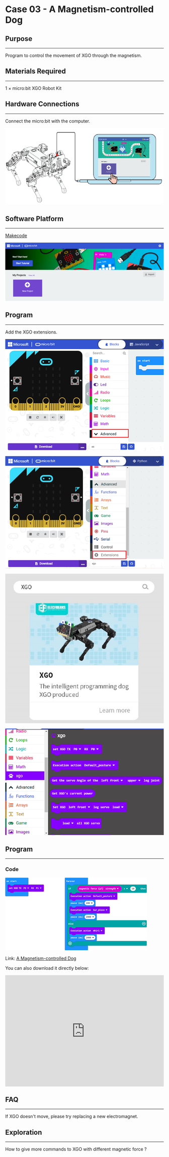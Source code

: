 # Case 03 - A Magnetism-controlled Dog 



## Purpose
---
Program to control the movement of XGO through the magnetism. 



## Materials Required
---
1 × micro:bit XGO Robot Kit 



## Hardware Connections
---
Connect the micro:bit with the computer. 

![](./images/microbit-xgo-robot-kit-22.png)



## Software Platform
---
[Makecode](https://makecode.microbit.org/#)

![](./images/microbit-xgo-robot-kit-10.png)



## Program
---


Add the XGO extensions. 

![](./images/microbit-xgo-robot-kit-11.png)

![](./images/microbit-xgo-robot-kit-12.png)

![](./images/microbit-xgo-robot-kit-13.png)

![](./images/microbit-xgo-robot-kit-14.png)



## Program
---
### Code



![](./images/microbit-xgot-robot-kit-case01-out-of-the-square-03.png)



Link: [A Magnetism-controlled Dog ](https://makecode.microbit.org/_HrsEd5bKE04f)

You can also download it directly below:

<div style="position:relative;height:0;padding-bottom:70%;overflow:hidden;"><iframe style="position:absolute;top:0;left:0;width:100%;height:100%;" src="https://makecode.microbit.org/#pub:_HrsEd5bKE04f" frameborder="0" sandbox="allow-popups allow-forms allow-scripts allow-same-origin"></iframe></div> 



## FAQ
---
If XGO doesn't move, please try replacing a new electromagnet.



## Exploration
---
How to give more commands to XGO with different magnetic force ? 
